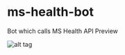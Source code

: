 # ms-health-bot
Bot which calls MS Health API Preview

![alt tag](https://raw.github.com/peted70/ms-health-bot/master/assets/result.PNG)

